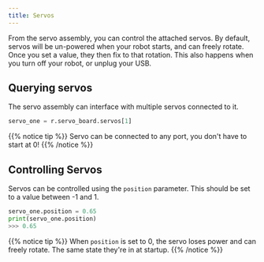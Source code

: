 ```yaml
---
title: Servos
---
```


From the servo assembly, you can control the attached servos. By default, servos will be un-powered when your robot starts, and can freely rotate. Once you set a value, they then fix to that rotation. This also happens when you turn off your robot, or unplug your USB.

## Querying servos

The servo assembly can interface with multiple servos connected to it.

```python
servo_one = r.servo_board.servos[1]
```

{{% notice tip %}}
Servo can be connected to any port, you don't have to start at 0!
{{% /notice %}}

## Controlling Servos

Servos can be controlled using the `position` parameter. This should be set to a value between -1 and 1.  

```python
servo_one.position = 0.65
print(servo_one.position)
>>> 0.65
```

{{% notice tip %}}
When `position` is set to 0, the servo loses power and can freely rotate. The same state they're in at startup.
{{% /notice %}}


